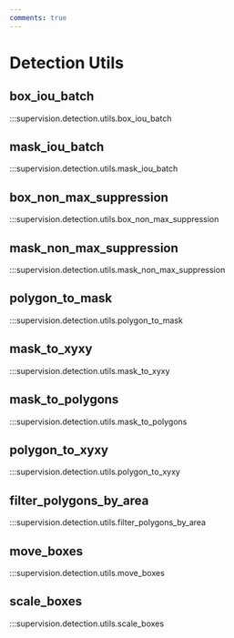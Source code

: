 ```yaml
---
comments: true
---
```


# Detection Utils

<div class="md-typeset">
  <h2>box_iou_batch</h2>
</div>

:::supervision.detection.utils.box_iou_batch

<div class="md-typeset">
  <h2>mask_iou_batch</h2>
</div>

:::supervision.detection.utils.mask_iou_batch

<div class="md-typeset">
  <h2>box_non_max_suppression</h2>
</div>

:::supervision.detection.utils.box_non_max_suppression

<div class="md-typeset">
  <h2>mask_non_max_suppression</h2>
</div>

:::supervision.detection.utils.mask_non_max_suppression

<div class="md-typeset">
    <h2>polygon_to_mask</h2>
</div>

:::supervision.detection.utils.polygon_to_mask

<div class="md-typeset">
    <h2>mask_to_xyxy</h2>
</div>

:::supervision.detection.utils.mask_to_xyxy

<div class="md-typeset">
    <h2>mask_to_polygons</h2>
</div>

:::supervision.detection.utils.mask_to_polygons

<div class="md-typeset">
    <h2>polygon_to_xyxy</h2>
</div>

:::supervision.detection.utils.polygon_to_xyxy

<div class="md-typeset">
    <h2>filter_polygons_by_area</h2>
</div>

:::supervision.detection.utils.filter_polygons_by_area

<div class="md-typeset">
    <h2>move_boxes</h2>
</div>

:::supervision.detection.utils.move_boxes

<div class="md-typeset">
    <h2>scale_boxes</h2>
</div>

:::supervision.detection.utils.scale_boxes
